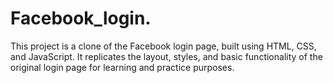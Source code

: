 # Facebook_login.

This project is a clone of the Facebook login page, built using HTML, CSS, and JavaScript. It replicates the layout, styles, and basic functionality of the original login page for learning and practice purposes.

